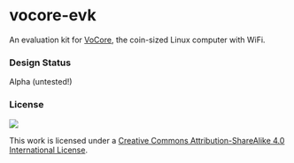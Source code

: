 # vocore-evk

An evaluation kit for [VoCore](https://www.indiegogo.com/projects/vocore-a-coin-sized-linux-computer-with-wifi), the coin-sized Linux computer with WiFi.


### Design Status

Alpha (untested!)

### License

![](http://i.creativecommons.org/l/by-sa/4.0/88x31.png)


This work is licensed under a [Creative Commons Attribution-ShareAlike 4.0 International License](http://creativecommons.org/licenses/by-sa/4.0/).
